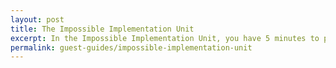 ```yaml
---
layout: post
title: The Impossible Implementation Unit
excerpt: In the Impossible Implementation Unit, you have 5 minutes to pitch a to solution a real or fictional public policy problem that won’t work but that everyone would vote for.
permalink: guest-guides/impossible-implementation-unit
---
```


